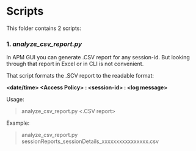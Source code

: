 # Scripts

This folder contains 2 scripts:
### 1. ***analyze_csv_report.py***

In APM GUI you can generate .CSV report for any session-id. But looking through that report in Excel or in CLI is not convenient.

That script formats the .SCV report to the readable format:
 
**\<date/time\> \<Access Policy\> : \<session-id\> : \<log message\>**

Usage:
> analyze_csv_report.py  <.CSV report>

Example:
> analyze_csv_report.py  sessionReports_sessionDetails_xxxxxxxxxxxxxxxx.csv

